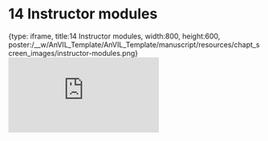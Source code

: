 # 14 Instructor modules
 
{type: iframe, title:14 Instructor modules, width:800, height:600, poster:/__w/AnVIL_Template/AnVIL_Template/manuscript/resources/chapt_screen_images/instructor-modules.png}
![](https://jhudatascience.org/AnVIL_Template/instructor-modules.html)
 

 
